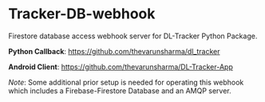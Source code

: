 # Tracker-DB-webhook
Firestore database access webhook server for DL-Tracker Python Package.

__Python Callback__: https://github.com/thevarunsharma/dl_tracker

__Android Client__: https://github.com/thevarunsharma/DL-Tracker-App

_Note_: Some additional prior setup is needed for operating this webhook which includes a Firebase-Firestore Database and an AMQP server.
